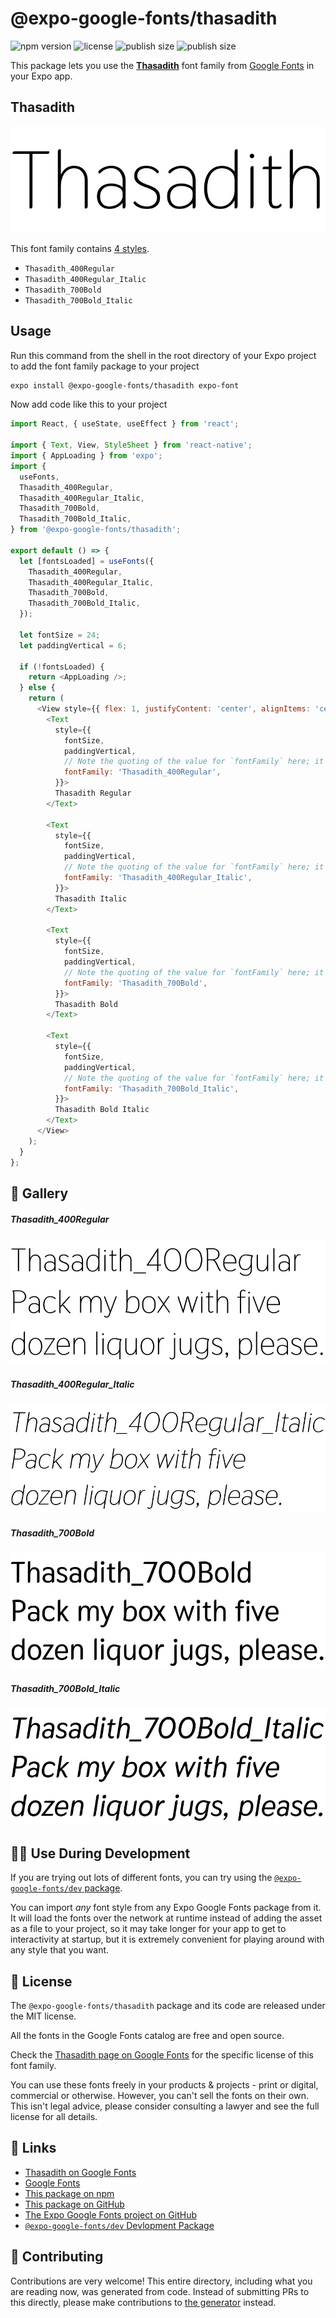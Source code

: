 # @expo-google-fonts/thasadith

![npm version](https://flat.badgen.net/npm/v/@expo-google-fonts/thasadith)
![license](https://flat.badgen.net/github/license/expo/google-fonts)
![publish size](https://flat.badgen.net/packagephobia/install/@expo-google-fonts/thasadith)
![publish size](https://flat.badgen.net/packagephobia/publish/@expo-google-fonts/thasadith)

This package lets you use the [**Thasadith**](https://fonts.google.com/specimen/Thasadith) font family from [Google Fonts](https://fonts.google.com/) in your Expo app.

## Thasadith

![Thasadith](./font-family.png)

This font family contains [4 styles](#-gallery).

- `Thasadith_400Regular`
- `Thasadith_400Regular_Italic`
- `Thasadith_700Bold`
- `Thasadith_700Bold_Italic`

## Usage

Run this command from the shell in the root directory of your Expo project to add the font family package to your project
```sh
expo install @expo-google-fonts/thasadith expo-font
```

Now add code like this to your project
```js
import React, { useState, useEffect } from 'react';

import { Text, View, StyleSheet } from 'react-native';
import { AppLoading } from 'expo';
import {
  useFonts,
  Thasadith_400Regular,
  Thasadith_400Regular_Italic,
  Thasadith_700Bold,
  Thasadith_700Bold_Italic,
} from '@expo-google-fonts/thasadith';

export default () => {
  let [fontsLoaded] = useFonts({
    Thasadith_400Regular,
    Thasadith_400Regular_Italic,
    Thasadith_700Bold,
    Thasadith_700Bold_Italic,
  });

  let fontSize = 24;
  let paddingVertical = 6;

  if (!fontsLoaded) {
    return <AppLoading />;
  } else {
    return (
      <View style={{ flex: 1, justifyContent: 'center', alignItems: 'center' }}>
        <Text
          style={{
            fontSize,
            paddingVertical,
            // Note the quoting of the value for `fontFamily` here; it expects a string!
            fontFamily: 'Thasadith_400Regular',
          }}>
          Thasadith Regular
        </Text>

        <Text
          style={{
            fontSize,
            paddingVertical,
            // Note the quoting of the value for `fontFamily` here; it expects a string!
            fontFamily: 'Thasadith_400Regular_Italic',
          }}>
          Thasadith Italic
        </Text>

        <Text
          style={{
            fontSize,
            paddingVertical,
            // Note the quoting of the value for `fontFamily` here; it expects a string!
            fontFamily: 'Thasadith_700Bold',
          }}>
          Thasadith Bold
        </Text>

        <Text
          style={{
            fontSize,
            paddingVertical,
            // Note the quoting of the value for `fontFamily` here; it expects a string!
            fontFamily: 'Thasadith_700Bold_Italic',
          }}>
          Thasadith Bold Italic
        </Text>
      </View>
    );
  }
};

```

## 🔡 Gallery

##### Thasadith_400Regular
![Thasadith_400Regular](./Thasadith_400Regular.ttf.png)

##### Thasadith_400Regular_Italic
![Thasadith_400Regular_Italic](./Thasadith_400Regular_Italic.ttf.png)

##### Thasadith_700Bold
![Thasadith_700Bold](./Thasadith_700Bold.ttf.png)

##### Thasadith_700Bold_Italic
![Thasadith_700Bold_Italic](./Thasadith_700Bold_Italic.ttf.png)


## 👩‍💻 Use During Development

If you are trying out lots of different fonts, you can try using the [`@expo-google-fonts/dev` package](https://github.com/expo/google-fonts/tree/master/font-packages/dev#readme).

You can import *any* font style from any Expo Google Fonts package from it. It will load the fonts
over the network at runtime instead of adding the asset as a file to your project, so it may take longer
for your app to get to interactivity at startup, but it is extremely convenient
for playing around with any style that you want.

## 📖 License

The `@expo-google-fonts/thasadith` package and its code are released under the MIT license.

All the fonts in the Google Fonts catalog are free and open source.

Check the [Thasadith page on Google Fonts](https://fonts.google.com/specimen/Thasadith) for the specific license of this font family.

You can use these fonts freely in your products & projects - print or digital, commercial or otherwise. However, you can't sell the fonts on their own. This isn't legal advice, please consider consulting a lawyer and see the full license for all details.

## 🔗 Links

- [Thasadith on Google Fonts](https://fonts.google.com/specimen/Thasadith)
- [Google Fonts](https://fonts.google.com/)
- [This package on npm](https://www.npmjs.com/package/@expo-google-fonts/thasadith)
- [This package on GitHub](https://github.com/expo/google-fonts/tree/master/font-packages/thasadith)
- [The Expo Google Fonts project on GitHub](https://github.com/expo/google-fonts)
- [`@expo-google-fonts/dev` Devlopment Package](https://github.com/expo/google-fonts/tree/master/font-packages/dev)

## 🤝 Contributing

Contributions are very welcome! This entire directory, including what you are reading now, was generated from code. Instead of submitting PRs to this directly, please make contributions to [the generator](https://github.com/expo/google-fonts/tree/master/packages/generator) instead.
